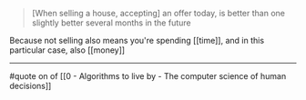 > [When selling a house, accepting] an offer today, is better than one slightly better several months in the future

Because not selling also means you're spending [[time]], and in this particular case, also [[money]]

---

#quote on of [[0 - Algorithms to live by - The computer science of human decisions]] 
